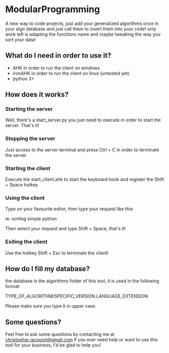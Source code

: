 # ModularProgramming
A new way to code projects, just add your generalized algorithms once in your algo database and just call them to insert them into your code! only work left is adapting the functions name and maybe tweaking the way you sort your data!

## What do I need in order to use it?

-  AHK in order to run the client on windows
-  ironAHK in order to run the client on linux (untested yet)
-  python 3+


## How does it works?

### Starting the server

Well, there's a start_server.py you just need to execute in order to start the server.
That's it!

### Stopping the server

Just access to the server terminal and press Ctrl + C in order to terminate the server

### Starting the client

Execute the start_client.ahk to start the keyboard hook and register the Shift + Space hotkey

### Using the client

Type on your favourite editor, then type your request like this:

<type of algorithm> <specific version> <language used>
ie: sorting simple python

Then select your request and type Shift + Space, that's it!

### Exiting the client

Use the hotkey Shift + Esc to terminate the client!

## How do I fill my database?

the database is the algorithms folder of this tool, it is used in the following format:

TYPE_OF_ALGORITHM/SPECIFIC_VERSION.LANGUAGE_EXTENSION

Please make sure you type it in upper case.


## Some questions?

Feel free to ask some questions by contacting me at christopher.jacquiot@gmail.com if you ever need help or want to
use this tool for your business, I'd be glad to help you!

